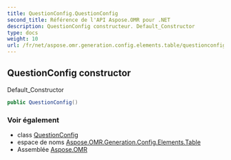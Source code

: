 ```yaml
---
title: QuestionConfig.QuestionConfig
second_title: Référence de l'API Aspose.OMR pour .NET
description: QuestionConfig constructeur. Default_Constructor
type: docs
weight: 10
url: /fr/net/aspose.omr.generation.config.elements.table/questionconfig/questionconfig/
---
```

## QuestionConfig constructor

Default_Constructor

```csharp
public QuestionConfig()
```

### Voir également

* class [QuestionConfig](../)
* espace de noms [Aspose.OMR.Generation.Config.Elements.Table](../../questionconfig/)
* Assemblée [Aspose.OMR](../../../)



